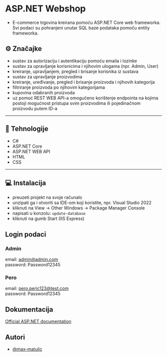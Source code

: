 
# ASP.NET Webshop

- E-commerce trgovina kreirana pomoću ASP.NET Core web frameworka. Svi podaci su pohranjeni unutar SQL baze podataka pomoču entity frameworka.

## ⚙️ Značajke

- sustav za autorizaciju i autentikaciju pomoću emaila i lozinke
- sustav za upravljanje korisnicima i njihovim ulogama (npr. Admin, User)
- kreiranje, upravljanjem, pregled i brisanje korisnika iz sustava
- sustav za upravljanje proizvodima
- kreiranje, uređivanje, pregled i brisanje proizvoda i njihovih kategorija
- filtriranje proizvoda po njihovim kategorijama
- kupovina odabranih proizvoda
- uz pomoć REST WEB API-a omogučeno korištenje endpointa na kojima postoji mogućnost pristupa svim proizvodima ili pojedinačnom proizvodu putem ID-a

---

## 📱 Tehnologije

- C#
- ASP.NET Core
- ASP.NET WEB API
- HTML
- CSS

---

## 💻 Instalacija

- preuzeti projekt na svoje računalo 
- unzipati ga i otvoriti sa IDE-om koji koristite, npr. Visual Studio 2022
- kliknuti na View -> Other Windows -> Package Manager Console
- napisati u konzolu: `update-database`
- kliknuti na gumb Start (IIS Express)

## Login podaci

### Admin

email: admin@admin.com \
password: Password12345

### Pero

email: pero.peric123@test.com \
password: Password12345

## Dokumentacija

[Official ASP.NET documentation](https://docs.microsoft.com/en-us/aspnet/core/?view=aspnetcore-6.0)


## Autori

- [@max-matulic](https://github.com/max-matulic)

